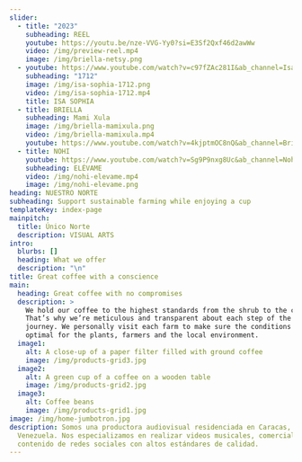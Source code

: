 ```yaml
---
slider:
  - title: "2023"
    subheading: REEL
    youtube: https://youtu.be/nze-VVG-Yy0?si=E3Sf2Qxf46d2awWw
    video: /img/preview-reel.mp4
    image: /img/briella-netsy.png
  - youtube: https://www.youtube.com/watch?v=c97fZAc281I&ab_channel=IsaSophia
    subheading: "1712"
    image: /img/isa-sophia-1712.png
    video: /img/isa-sophia-1712.mp4
    title: ISA SOPHIA
  - title: BRIELLA
    subheading: Mami Xula
    image: /img/briella-mamixula.png
    video: /img/briella-mamixula.mp4
    youtube: https://www.youtube.com/watch?v=4kjptmOC8nQ&ab_channel=Briella
  - title: NOHI
    youtube: https://www.youtube.com/watch?v=Sg9P9nxg8Uc&ab_channel=Nohi
    subheading: ELÉVAME
    video: /img/nohi-elevame.mp4
    image: /img/nohi-elevame.png
heading: NUESTRO NORTE
subheading: Support sustainable farming while enjoying a cup
templateKey: index-page
mainpitch:
  title: Único Norte
  description: VISUAL ARTS
intro:
  blurbs: []
  heading: What we offer
  description: "\n"
title: Great coffee with a conscience
main:
  heading: Great coffee with no compromises
  description: >
    We hold our coffee to the highest standards from the shrub to the cup.
    That’s why we’re meticulous and transparent about each step of the coffee’s
    journey. We personally visit each farm to make sure the conditions are
    optimal for the plants, farmers and the local environment.
  image1:
    alt: A close-up of a paper filter filled with ground coffee
    image: /img/products-grid3.jpg
  image2:
    alt: A green cup of a coffee on a wooden table
    image: /img/products-grid2.jpg
  image3:
    alt: Coffee beans
    image: /img/products-grid1.jpg
image: /img/home-jumbotron.jpg
description: Somos una productora audiovisual residenciada en Caracas,
  Venezuela. Nos especializamos en realizar videos musicales, comerciales y
  contenido de redes sociales con altos estándares de calidad.
---
```

